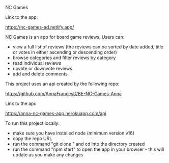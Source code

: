 NC Games

Link to the app:

https://nc-games-ad.netlify.app/

NC Games is an app for board game reviews. Users can:

- view a full list of reviews (the reviews can be sorted by date added, title or votes in either ascending or descending order)
- browse categories and filter reviews by category
- read individual reviews
- upvote or downvote reviews
- add and delete comments

This project uses an api created by the following repo:

https://github.com/AnnaFrancesD/BE-NC-Games-Anna

Link to the api:

https://anna-nc-games-app.herokuapp.com/api

To run this project locally:

- make sure you have installed node (minimum version v16)
- copy the repo URL
- run the command "git clone <repo-url>" and cd into the directory created
- run the command "npm start" to open the app in your browser - this will update as you make any changes